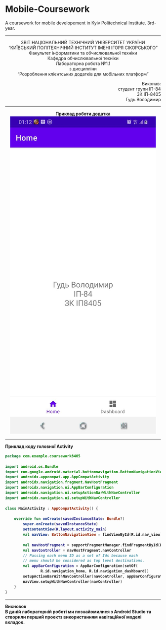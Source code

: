 # Mobile-Coursework
A coursework for mobile developement in Kyiv Politechnical Institute. 3rd-year.

----------------------------------------------------------------------------------------------------------------

<p align= "center">
ЗВІТ
НАЦІОНАЛЬНИЙ ТЕХНІЧНИЙ УНІВЕРСИТЕТ УКРАЇНИ<br />
“КИЇВСЬКИЙ ПОЛІТЕХНІЧНИЙ ІНСТИТУТ ІМЕНІ ІГОРЯ СІКОРСЬКОГО”<br />
Факультет інформатики та обчислювальної техніки<br />
Кафедра обчислювальної техніки<br />
Лабораторна робота №1.1<br />
з дисципліни<br />
“Розроблення клієнтських додатків для мобільних платформ”<br />
</p>
<p align="right">
Виконав:<br />
студент групи ІП-84<br />
ЗК ІП-8405<br />
Гудь Володимир<br />
</p>

----------------------------------------------------------------------------------------------------------------

<p align="center">
<b>Приклад роботи додатка<b><br />
<img src="https://github.com/Hud-Volodymyr/Mobile-Coursework/blob/main/images/1.1_example.jpg?raw=true"/>
</p>
  
----------------------------------------------------------------------------------------------------------------
  
Приклад коду головної Activity
  
```kotlin
package com.example.coursework8405

import android.os.Bundle
import com.google.android.material.bottomnavigation.BottomNavigationView
import androidx.appcompat.app.AppCompatActivity
import androidx.navigation.fragment.NavHostFragment
import androidx.navigation.ui.AppBarConfiguration
import androidx.navigation.ui.setupActionBarWithNavController
import androidx.navigation.ui.setupWithNavController

class MainActivity : AppCompatActivity() {

    override fun onCreate(savedInstanceState: Bundle?)
        super.onCreate(savedInstanceState)
        setContentView(R.layout.activity_main)
        val navView: BottomNavigationView = findViewById(R.id.nav_view)

        val navHostFragment = supportFragmentManager.findFragmentById(R.id.nav_host_fragment) as NavHostFragment
        val navController = navHostFragment.navController
        // Passing each menu ID as a set of Ids because each
        // menu should be considered as top level destinations.
        val appBarConfiguration = AppBarConfiguration(setOf(
                R.id.navigation_home, R.id.navigation_dashboard))
        setupActionBarWithNavController(navController, appBarConfiguration)
        navView.setupWithNavController(navController)
    }
}
```

-------------------------------------------------------------------------------------------------------------------
<b>Висновок</b> <br />
В даній лабораторній роботі ми познайомилися з Android Studio та створили перший проектз використанням навігаційної моделі вкладок.
